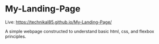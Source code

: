 # My-Landing-Page

Live: https://technikal85.github.io/My-Landing-Page/

A simple webpage constructed to understand basic html, css, and flexbox principles.
